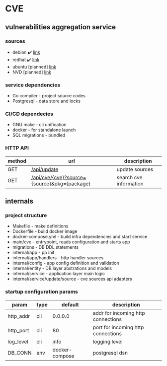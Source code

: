 # CVE
## vulnerabilities aggregation service

### sources
* debian :heavy_check_mark: [link](https://security-tracker.debian.org/tracker/) 
* redhat :heavy_check_mark: [link](https://access.redhat.com/documentation/en-us/red_hat_security_data_api/1.0/html/red_hat_security_data_api/index) 
* ubuntu [planned] [link](https://git.launchpad.net/ubuntu-cve-tracker)
* NVD [planned] [link](https://nvd.nist.gov/)

### service dependencies
* Go compiler - project source codes 
* Postgresql - data store and locks

### CI/CD dependecies
* GNU make - cli unification
* docker - for standalone launch
* SQL migrations - bundled

### HTTP API
method | url | description
--- | --- | ---
GET | [/api/update](#) | update sources
GET | [/api/cve/{cve}?source={source}&pkg={package}](#) | search cve information

## internals
### project structure
* Makefile - make definitions
* Dockerfile - build docker image
* docker-compose.yml - build infra dependencies and start service
* main/cve - entrypoint, reads configuration and starts app
* migrations - DB DDL statements
* internal/app - pp init
* internal/app/handlers - http handler sources
* internal/config - app config definition and validation
* internal/entity - DB layer abstrations and models
* internal/service - application layer main logic
* internal/service/update/source - cve sources api adapters
### startup configuration params
param | type | default | description
--- | --- | --- | ---
http_addr | cli | 0.0.0.0 | addr for incoming http connections
http_port | cli | 80 | port for incoming http connections
log_level | cli | info | logging level
DB_CONN | env | docker-compose | postgresql dsn
